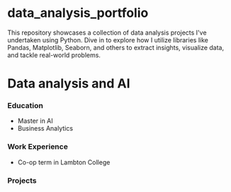 # data_analysis_portfolio
This repository showcases a collection of data analysis projects I've undertaken using Python. Dive in to explore how I utilize libraries like Pandas, Matplotlib, Seaborn, and others to extract insights, visualize data, and tackle real-world problems.
# Data analysis and AI
### Education
- Master in AI
- Business Analytics 
### Work Experience
- Co-op term in Lambton College
### Projects
